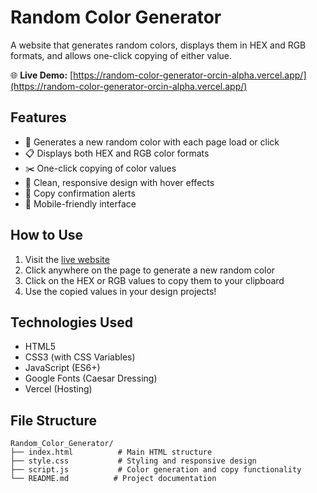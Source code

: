 # Random Color Generator

A website that generates random colors, displays them in HEX and RGB formats, and allows one-click copying of either value.

🌐 **Live Demo:** [https://random-color-generator-orcin-alpha.vercel.app/](https://random-color-generator-orcin-alpha.vercel.app/)

## Features

- 🎨 Generates a new random color with each page load or click
- 📋 Displays both HEX and RGB color formats
- ✂️ One-click copying of color values
- 🎯 Clean, responsive design with hover effects
- 🔔 Copy confirmation alerts
- 📱 Mobile-friendly interface

## How to Use

1. Visit the [live website](https://random-color-generator-orcin-alpha.vercel.app/)
2. Click anywhere on the page to generate a new random color
3. Click on the HEX or RGB values to copy them to your clipboard
4. Use the copied values in your design projects!

## Technologies Used

- HTML5
- CSS3 (with CSS Variables)
- JavaScript (ES6+)
- Google Fonts (Caesar Dressing)
- Vercel (Hosting)

## File Structure

```
Random_Color_Generator/
├── index.html          # Main HTML structure
├── style.css           # Styling and responsive design
├── script.js           # Color generation and copy functionality
└── README.md          # Project documentation
```
